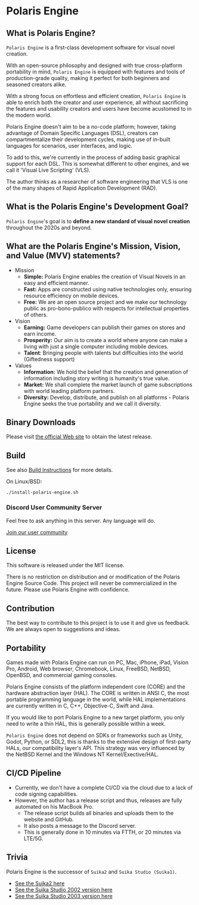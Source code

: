 Polaris Engine
=======================

## What is Polaris Engine?

`Polaris Engine` is a first-class development software for visual novel creation.

With an open-source philosophy and designed with true cross-platform portability in mind,
`Polaris Engine` is equipped with features and tools of production-grade quality,
making it perfect for both beginners and seasoned creators alike.

With a strong focus on effortless and efficient creation,
`Polaris Engine` is able to enrich both the creator and user experience,
all without sacrificing the features and usability creators and users have become acustomed to in the modern world.

Polaris Engine doesn't aim to be a no-code platform; however, taking advantage of Domain Specific Languages (DSL),
creators can compartmentalize their development cycles, making use of in-built languages for scenarios, user interfaces, and logic.

To add to this, we're currently in the process of adding basic graphical support for each DSL.
This is somewhat different to other engines, and we call it 'Visual Live Scripting' (VLS).

The author thinks as a researcher of software engineering that VLS is one of the many shapes of Rapid Application Development (RAD).

## What is the Polaris Engine's Development Goal?

`Polaris Engine`'s goal is to **define a new standard of visual novel creation** throughout the 2020s and beyond.

## What are the Polaris Engine's Mission, Vision, and Value (MVV) statements?

* Mission
  * **Simple:** Polaris Engine enables the creation of Visual Novels in an easy and efficient manner.
  * **Fast:** Apps are constructed using native technologies only, ensuring resource efficiency on mobile devices.
  * **Free:** We are an open source project and we make our technology public as pro-bono-publico with respects for intellectual properties of others.
* Vision
  * **Earning:** Game developers can publish their games on stores and earn income.
  * **Prosperity:** Our aim is to create a world where anyone can make a living with just a single computer including mobile devices.
  * **Talent**: Bringing people with talents but difficulties into the world (Giftedness support)
* Values
  * **Information:** We hold the belief that the creation and generation of information including story writing is humanity's true value.
  * **Market:** We shall complete the market launch of game subscriptions with world leading platform partners.
  * **Diversity:** Develop, distribute, and publish on all platforms - Polaris Engine seeks the true portability and we call it diversity.

## Binary Downloads

Please visit [the official Web site](https://polaris-engine.com/en/dl/) to obtain the latest release.

## Build

See also [Build Instructions](https://github.com/ktabata/polaris-engine/blob/master/build/README.md) for more details.

On Linux/BSD:
```
./install-polaris-engine.sh
```

### Discord User Community Server

Feel free to ask anything in this server. Any language will do.

<a href="https://discord.gg/Xh9mFwr4E8">Join our user community</a>

## License

This software is released under the MIT license.

There is no restriction on distribution and or modification of the Polaris Engine Source Code.
This project will never be commercialized in the future. Please use Polaris Engine with confidence.

## Contribution

The best way to contribute to this project is to use it and give us feedback.
We are always open to suggestions and ideas.

## Portability

Games made with Polaris Engine can run on PC, Mac, iPhone, iPad, Vision Pro, Android, Web browser, Chromebook, Linux, FreeBSD, NetBSD, OpenBSD, and commercial gaming consoles.

Polaris Engine consists of the platform independent core (CORE) and the hardware abstraction layer (HAL).
The CORE is written in ANSI C, the most portable programming language in the world, while HAL implementations are currently written in C, C++, Objective-C, Swift and Java.

If you would like to port Polaris Engine to a new target platform, you only need to write a thin HAL, this is generally possible within a week.

`Polaris Engine` does not depend on SDKs or frameworks such as Unity, Godot, Python, or SDL2, this is thanks to the extensive design of first-party HALs, our compatibility layer's API.
This strategy was very influenced by the NetBSD Kernel and the Windows NT Kernel/Exective/HAL.

## CI/CD Pipeline

* Currently, we don't have a complete CI/CD via the cloud due to a lack of code signing capabilities.
* However, the author has a release script and thus, releases are fully automated on his MacBook Pro.
  * The release script builds all binaries and uploads them to the website and GitHub.
  * It also posts a message to the Discord server.
  * This is generally done in 10 minutes via FTTH, or 20 minutes via LTE/5G.

## Trivia

Polaris Engine is the successor of `Suika2` and `Suika Studio (Suika1)`.
* [See the Suika2 here](https://github.com/ktabata/suika2)
* [See the Suika Studio 2002 version here](https://github.com/ktabata/suika-studio-2002-gpl)
* [See the Suika Studio 2003 version here](https://github.com/ktabata/suika-studio-2003-gpl)
